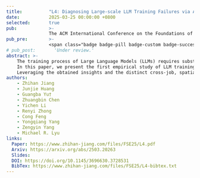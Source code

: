 ```yaml
---
title:          "L4: Diagnosing Large-scale LLM Training Failures via Automated Log Analysis"
date:           2025-03-25 00:00:00 +0800
selected:       true
pub:            >-
                The ACM International Conference on the Foundations of Software Engineering, Trondheim, Norway, Jun 2025.
pub_pre:        >-
                <span class="badge badge-pill badge-custom badge-success">FSE'25</span>
# pub_post:       'Under review.'
abstract: >-
    The training process of Large Language Models (LLMs) requires substantial resources, as evidenced by scaling laws, which frequently leads to inevitable failures.
    In this paper, we present the first empirical study of LLM training failures on our production platform.
    Leveraging the obtained insights and the distinct cross-job, spatial, and temporal patterns present in LLM training logs, we propose L4, the first log-based large-scale LLM training failure diagnosis framework, which can automatically extract failure-indicating information (i.e., log events, nodes, stages, and iterations) from extensive training logs, thereby reducing manual effort and facilitating failure recovery.
authors:
    - Zhihan Jiang
    - Junjie Huang
    - Guangba Yu†
    - Zhuangbin Chen
    - Yichen Li
    - Renyi Zhong
    - Cong Feng
    - Yongqiang Yang
    - Zengyin Yang
    - Michael R. Lyu
links:
  Paper: https://www.zhihan-jiang.com/files/FSE25/L4.pdf
  Arxiv: https://arxiv.org/abs/2503.20263
  Slides: 
  DOI: https://doi.org/10.1145/3696630.3728531
  BibTex: https://www.zhihan-jiang.com/files/FSE25/L4-bibtex.txt
---
```

